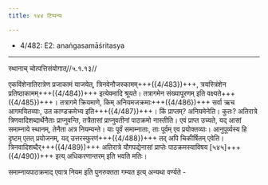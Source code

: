 ```yaml
---
title: १४४ टिप्पन्यः

---
```

- 4/482: E2: anaṅgasamāśritasya

____________________________________________


स्थानाच् चोत्पत्तिसंयोगात्//५.१.१३//

एकविंशेनातिरात्रेण प्रजाकामं याजयेत्, त्रिनवेनौजस्कामम्+++({4/483})+++, त्रयस्त्रिंशेन प्रतिष्ठाकामम्+++({4/484})+++ इत्येवमादि श्रूयते। तत्रागमेन संख्यापूरणम् इति वक्ष्यते+++({4/485})+++। तत्रागमे क्रियमाणे, किम् अनियमजक्रमाः+++({4/486})+++ सर्वा ऋच आगमयितव्याः, उत काण्डक्रमेभ्य इति+++({4/487})+++। किं प्राप्तम्? अनियमेनेति। कुतः? अतिरात्रे त्रिणवादिशब्दार्थेनैताः प्राप्नुवन्ति, तत्रैतासां प्राप्नुवतीनां पाठक्रमो नास्तीति। एवं प्राप्त उच्यते, यद् आसां समाम्नाये स्थानम्, तेनैता अत्र नियम्यन्ते। याः पूर्वं समाम्नाताः, ताः पूर्वम् एव प्रयोक्तव्याः। आनुपूर्व्यस्य हि दृष्टम् एतत् प्रयोजनम्, यद् उत्तरस्फुरणं+++({4/488})+++ तद् अपि चिकीर्षितम् एवेति। त्रिनवादिशब्दैर्+++({4/489})+++ अतिरात्रे यौगपद्येनासां प्राप्तेः पाठक्रमस्याविषय [५४५]+++({4/490})+++ इत्य् अधिकरणान्तरम् इति भवति मतिः।

समाम्नायपाठक्रमाद् एवात्र नियम इति पुनरुक्तता गम्यत इत्य् अन्यथा वर्ण्यते -
